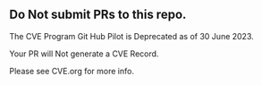 ## Do Not submit PRs to this repo.


The CVE Program Git Hub Pilot is Deprecated as of 30 June 2023. 


Your PR will Not generate a CVE Record. 


Please see CVE.org for more info.
